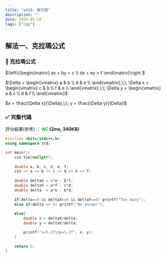 ```yaml
---
title: "a410. 解方程"
description: ""
date: 2025-05-16
tags: ["cpp"]
---
```


## 解法一、克拉瑪公式

### 🔹 克拉瑪公式

$\left\{\begin{matrix}
ax + by = c \\ dx + ey = f
\end{matrix}\right.$

$\Delta = \begin{vmatrix}
a & b \\
d & e \\
\end{vmatrix},\;\;
\Delta x = \begin{vmatrix}
c & b \\
f & e \\
\end{vmatrix},\;\;
\Delta y = \begin{vmatrix}
a & c \\
d & f \\
\end{vmatrix}$

$x = \frac{\Delta x}{\Delta},\;\;
y = \frac{\Delta y}{\Delta}$

### ✅ 完整代碼

評分結果(參考) ： **<font color="#00bb00">AC</font> (2ms, 340KB)**

```cpp
#include <bits/stdc++.h>
using namespace std;

int main(){
    cin.tie(nullptr);
    
    double a, b, c, d, e, f;
    cin >> a >> b >> c >> d >> e >> f;
    
    double deltaX = c*e - b*f;
    double deltaY = a*f - c*d;
    double delta  = a*e - b*d;
    
    if(delta==0 && deltaX==0 && deltaY==0) printf("Too many");
    else if(delta == 0) printf("No answer");
    
    else{
        double x = deltaX/delta;
        double y = deltaY/delta;

        printf("x=%.2f\ny=%.2f", x, y);
    }
    
    return 0;
}
```
